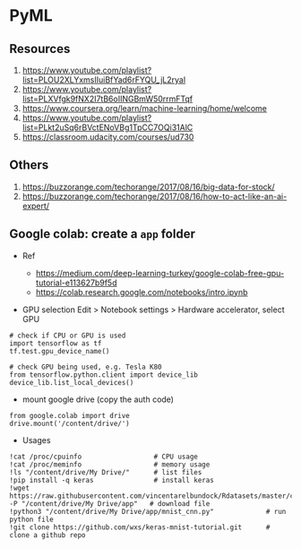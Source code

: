 # PyML 
## Resources
1. https://www.youtube.com/playlist?list=PLOU2XLYxmsIIuiBfYad6rFYQU_jL2ryal
2. https://www.youtube.com/playlist?list=PLXVfgk9fNX2I7tB6oIINGBmW50rrmFTqf
3. https://www.coursera.org/learn/machine-learning/home/welcome
4. https://www.youtube.com/playlist?list=PLkt2uSq6rBVctENoVBg1TpCC7OQi31AlC
5. https://classroom.udacity.com/courses/ud730

## Others
1. https://buzzorange.com/techorange/2017/08/16/big-data-for-stock/
2. https://buzzorange.com/techorange/2017/08/16/how-to-act-like-an-ai-expert/


## Google colab: create a ``` app ``` folder
- Ref
    - https://medium.com/deep-learning-turkey/google-colab-free-gpu-tutorial-e113627b9f5d
    - https://colab.research.google.com/notebooks/intro.ipynb

- GPU selection
Edit > Notebook settings > Hardware accelerator, select GPU
```
# check if CPU or GPU is used
import tensorflow as tf
tf.test.gpu_device_name()
```

```
# check GPU being used, e.g. Tesla K80
from tensorflow.python.client import device_lib
device_lib.list_local_devices()
```

- mount google drive (copy the auth code)
```
from google.colab import drive
drive.mount('/content/drive/')
```

- Usages
``` 
!cat /proc/cpuinfo                  # CPU usage
!cat /proc/meminfo                  # memory usage
!ls "/content/drive/My Drive/"      # list files
!pip install -q keras               # install keras
!wget https://raw.githubusercontent.com/vincentarelbundock/Rdatasets/master/csv/datasets/Titanic.csv -P "/content/drive/My Drive/app"   # download file
!python3 "/content/drive/My Drive/app/mnist_cnn.py"             # run python file
!git clone https://github.com/wxs/keras-mnist-tutorial.git      # clone a github repo
```
